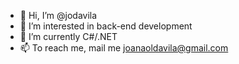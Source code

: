 - 👋 Hi, I’m @jodavila
- 👀 I’m interested in back-end development
- 🌱 I’m currently C#/.NET
- 📫 To reach me, mail me joanaoldavila@gmail.com

<!---
jodavila/jodavila is a ✨ special ✨ repository because its `README.md` (this file) appears on your GitHub profile.
You can click the Preview link to take a look at your changes.
--->
